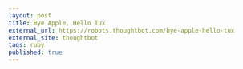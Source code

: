 ```yaml
---
layout: post
title: Bye Apple, Hello Tux
external_url: https://robots.thoughtbot.com/bye-apple-hello-tux
external_site: thoughtbot
tags: ruby
published: true
---
```

